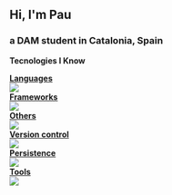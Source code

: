 ## Hi, I'm Pau
### a DAM student in Catalonia, Spain

**Tecnologies I Know**
<p align="center">
  <a href="https://skillicons.dev">
    <div><b>Languages</b></div>
    <img src="https://skillicons.dev/icons?i=java,html,css,cs,php,py,javascript,typescript,md">
    <div><b>Frameworks</b></div>
    <img src="https://skillicons.dev/icons?i=dotnet,spring,laravel,react,selenium,bootstrap">
    <div><b>Others</b></div>
    <img src="https://skillicons.dev/icons?i=vscode,visualstudio,androidstudio,eclipse,linux">
    <div><b>Version control</b></div>
    <img src="https://skillicons.dev/icons?i=git,github">
    <div><b>Persistence</b></div>
    <img src="https://skillicons.dev/icons?i=postgres,mysql">
    <div><b>Tools</b></div>
    <img src="https://skillicons.dev/icons?i=ps,sketchup,postman">
  </a>
</p>
